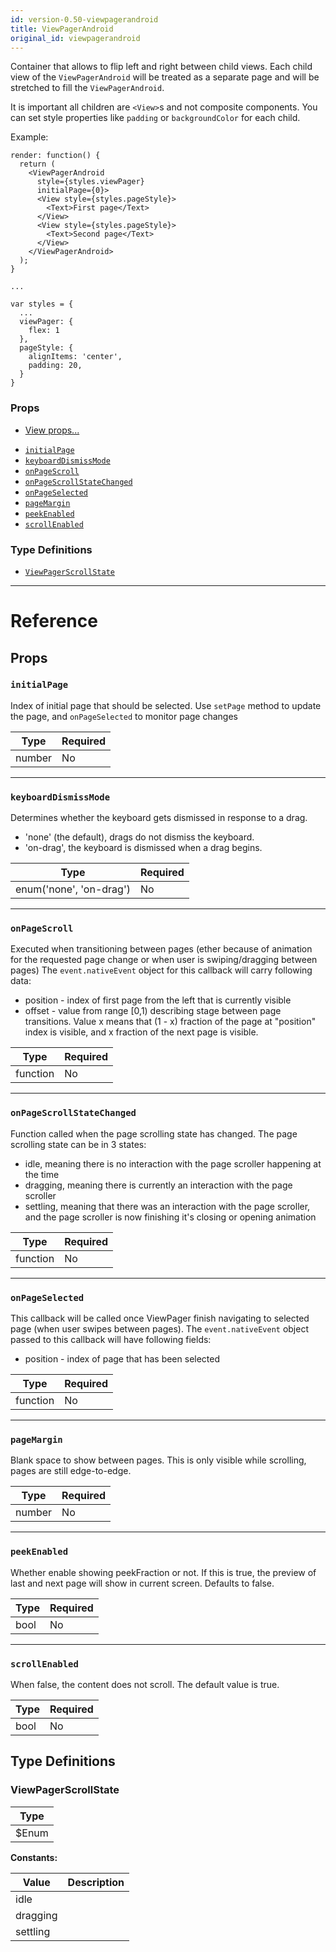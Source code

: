 ```yaml
---
id: version-0.50-viewpagerandroid
title: ViewPagerAndroid
original_id: viewpagerandroid
---
```


Container that allows to flip left and right between child views. Each child view of the `ViewPagerAndroid` will be treated as a separate page and will be stretched to fill the `ViewPagerAndroid`.

It is important all children are `<View>`s and not composite components. You can set style properties like `padding` or `backgroundColor` for each child.

Example:

```
render: function() {
  return (
    <ViewPagerAndroid
      style={styles.viewPager}
      initialPage={0}>
      <View style={styles.pageStyle}>
        <Text>First page</Text>
      </View>
      <View style={styles.pageStyle}>
        <Text>Second page</Text>
      </View>
    </ViewPagerAndroid>
  );
}

...

var styles = {
  ...
  viewPager: {
    flex: 1
  },
  pageStyle: {
    alignItems: 'center',
    padding: 20,
  }
}
```

### Props

- [View props...](view.md#props)

* [`initialPage`](viewpagerandroid.md#initialpage)
* [`keyboardDismissMode`](viewpagerandroid.md#keyboarddismissmode)
* [`onPageScroll`](viewpagerandroid.md#onpagescroll)
* [`onPageScrollStateChanged`](viewpagerandroid.md#onpagescrollstatechanged)
* [`onPageSelected`](viewpagerandroid.md#onpageselected)
* [`pageMargin`](viewpagerandroid.md#pagemargin)
* [`peekEnabled`](viewpagerandroid.md#peekenabled)
* [`scrollEnabled`](viewpagerandroid.md#scrollenabled)

### Type Definitions

- [`ViewPagerScrollState`](viewpagerandroid.md#viewpagerscrollstate)

---

# Reference

## Props

### `initialPage`

Index of initial page that should be selected. Use `setPage` method to update the page, and `onPageSelected` to monitor page changes

| Type   | Required |
| ------ | -------- |
| number | No       |

---

### `keyboardDismissMode`

Determines whether the keyboard gets dismissed in response to a drag.

- 'none' (the default), drags do not dismiss the keyboard.
- 'on-drag', the keyboard is dismissed when a drag begins.

| Type                    | Required |
| ----------------------- | -------- |
| enum('none', 'on-drag') | No       |

---

### `onPageScroll`

Executed when transitioning between pages (ether because of animation for the requested page change or when user is swiping/dragging between pages) The `event.nativeEvent` object for this callback will carry following data:

- position - index of first page from the left that is currently visible
- offset - value from range [0,1) describing stage between page transitions. Value x means that (1 - x) fraction of the page at "position" index is visible, and x fraction of the next page is visible.

| Type     | Required |
| -------- | -------- |
| function | No       |

---

### `onPageScrollStateChanged`

Function called when the page scrolling state has changed. The page scrolling state can be in 3 states:

- idle, meaning there is no interaction with the page scroller happening at the time
- dragging, meaning there is currently an interaction with the page scroller
- settling, meaning that there was an interaction with the page scroller, and the page scroller is now finishing it's closing or opening animation

| Type     | Required |
| -------- | -------- |
| function | No       |

---

### `onPageSelected`

This callback will be called once ViewPager finish navigating to selected page (when user swipes between pages). The `event.nativeEvent` object passed to this callback will have following fields:

- position - index of page that has been selected

| Type     | Required |
| -------- | -------- |
| function | No       |

---

### `pageMargin`

Blank space to show between pages. This is only visible while scrolling, pages are still edge-to-edge.

| Type   | Required |
| ------ | -------- |
| number | No       |

---

### `peekEnabled`

Whether enable showing peekFraction or not. If this is true, the preview of last and next page will show in current screen. Defaults to false.

| Type | Required |
| ---- | -------- |
| bool | No       |

---

### `scrollEnabled`

When false, the content does not scroll. The default value is true.

| Type | Required |
| ---- | -------- |
| bool | No       |

## Type Definitions

### ViewPagerScrollState

| Type   |
| ------ |
| \$Enum |

**Constants:**

| Value    | Description |
| -------- | ----------- |
| idle     |             |
| dragging |             |
| settling |             |
